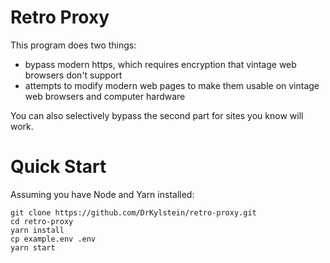 # Retro Proxy

This program does two things:

* bypass modern https, which requires encryption that vintage web browsers don't support
* attempts to modify modern web pages to make them usable on vintage web browsers and computer hardware

You can also selectively bypass the second part for sites you know will work.

# Quick Start

Assuming you have Node and Yarn installed:

```
git clone https://github.com/DrKylstein/retro-proxy.git
cd retro-proxy
yarn install
cp example.env .env
yarn start
```